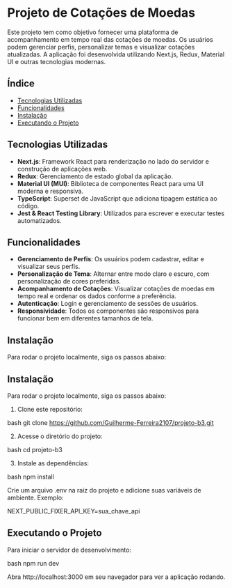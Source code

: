 # Projeto de Cotações de Moedas

Este projeto tem como objetivo fornecer uma plataforma de acompanhamento em tempo real das cotações de moedas. Os usuários podem gerenciar perfis, personalizar temas e visualizar cotações atualizadas. A aplicação foi desenvolvida utilizando Next.js, Redux, Material UI e outras tecnologias modernas.

## Índice

- [Tecnologias Utilizadas](#tecnologias-utilizadas)
- [Funcionalidades](#funcionalidades)
- [Instalação](#instalação)
- [Executando o Projeto](#executando-o-projeto)

## Tecnologias Utilizadas

- **Next.js**: Framework React para renderização no lado do servidor e construção de aplicações web.
- **Redux**: Gerenciamento de estado global da aplicação.
- **Material UI (MUI)**: Biblioteca de componentes React para uma UI moderna e responsiva.
- **TypeScript**: Superset de JavaScript que adiciona tipagem estática ao código.
- **Jest & React Testing Library**: Utilizados para escrever e executar testes automatizados.

## Funcionalidades

- **Gerenciamento de Perfis**: Os usuários podem cadastrar, editar e visualizar seus perfis.
- **Personalização de Tema**: Alternar entre modo claro e escuro, com personalização de cores preferidas.
- **Acompanhamento de Cotações**: Visualizar cotações de moedas em tempo real e ordenar os dados conforme a preferência.
- **Autenticação**: Login e gerenciamento de sessões de usuários.
- **Responsividade**: Todos os componentes são responsivos para funcionar bem em diferentes tamanhos de tela.

## Instalação

Para rodar o projeto localmente, siga os passos abaixo:

## Instalação

Para rodar o projeto localmente, siga os passos abaixo:

1. Clone este repositório:

bash
git clone https://github.com/Guilherme-Ferreira2107/projeto-b3.git

2. Acesse o diretório do projeto:

bash
cd projeto-b3

3. Instale as dependências:

bash
npm install

Crie um arquivo .env na raiz do projeto e adicione suas variáveis de ambiente. Exemplo:

NEXT_PUBLIC_FIXER_API_KEY=sua_chave_api

## Executando o Projeto

Para iniciar o servidor de desenvolvimento:

bash
npm run dev

Abra http://localhost:3000 em seu navegador para ver a aplicação rodando.
